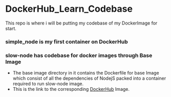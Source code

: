 # DockerHub_Learn_Codebase
This repo is where i will be putting my codebase of my DockerImage for start.


### simple_node is my first container on DockerHub

### slow-node has codebase for docker images through Base Image
- The base image directory in it contains the Dockerfile for base Image which consist of all the dependencies of NodejS packed into a container required to run slow-node image. 
- This is the link to the corresponding [DockerHub](https://hub.docker.com/repository/docker/darkphoenix17/slow-node) Image.

